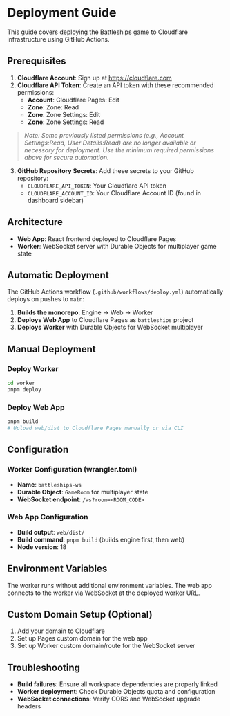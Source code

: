 # Deployment Guide

This guide covers deploying the Battleships game to Cloudflare infrastructure using GitHub Actions.

## Prerequisites

1. **Cloudflare Account**: Sign up at https://cloudflare.com
2. **Cloudflare API Token**: Create an API token with these recommended permissions:
   - **Account**: Cloudflare Pages: Edit
   - **Zone**: Zone: Read
   - **Zone**: Zone Settings: Edit
   - **Zone**: Zone Settings: Read

> *Note: Some previously listed permissions (e.g., Account Settings:Read, User Details:Read) are no longer available or necessary for deployment. Use the minimum required permissions above for secure automation.*

3. **GitHub Repository Secrets**: Add these secrets to your GitHub repository:
   - `CLOUDFLARE_API_TOKEN`: Your Cloudflare API token
   - `CLOUDFLARE_ACCOUNT_ID`: Your Cloudflare Account ID (found in dashboard sidebar)

## Architecture

- **Web App**: React frontend deployed to Cloudflare Pages
- **Worker**: WebSocket server with Durable Objects for multiplayer game state

## Automatic Deployment

The GitHub Actions workflow (`.github/workflows/deploy.yml`) automatically deploys on pushes to `main`:

1. **Builds the monorepo**: Engine → Web → Worker
2. **Deploys Web App** to Cloudflare Pages as `battleships` project
3. **Deploys Worker** with Durable Objects for WebSocket multiplayer

## Manual Deployment

### Deploy Worker
```bash
cd worker
pnpm deploy
```

### Deploy Web App
```bash
pnpm build
# Upload web/dist to Cloudflare Pages manually or via CLI
```

## Configuration

### Worker Configuration (wrangler.toml)
- **Name**: `battleships-ws`
- **Durable Object**: `GameRoom` for multiplayer state
- **WebSocket endpoint**: `/ws?room=<ROOM_CODE>`

### Web App Configuration
- **Build output**: `web/dist/`
- **Build command**: `pnpm build` (builds engine first, then web)
- **Node version**: 18

## Environment Variables

The worker runs without additional environment variables. The web app connects to the worker via WebSocket at the deployed worker URL.

## Custom Domain Setup (Optional)

1. Add your domain to Cloudflare
2. Set up Pages custom domain for the web app
3. Set up Worker custom domain/route for the WebSocket server

## Troubleshooting

- **Build failures**: Ensure all workspace dependencies are properly linked
- **Worker deployment**: Check Durable Objects quota and configuration
- **WebSocket connections**: Verify CORS and WebSocket upgrade headers